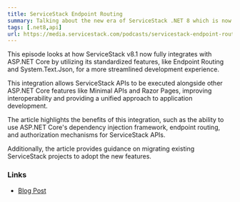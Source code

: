 ```yaml
---
title: ServiceStack Endpoint Routing
summary: Talking about the new era of ServiceStack .NET 8 which is now more integrated then ever with support for ASP.NET Core Endpoint Routing and IoC    
tags: [.net8,api]
url: https://media.servicestack.com/podcasts/servicestack-endpoint-routing.mp3
---
```


This episode looks at how ServiceStack v8.1 now fully integrates with ASP.NET Core by utilizing 
its standardized features, like Endpoint Routing and System.Text.Json, for a more streamlined 
development experience. 

This integration allows ServiceStack APIs to be executed alongside other ASP.NET Core features 
like Minimal APIs and Razor Pages, improving interoperability and providing a unified approach 
to application development. 

The article highlights the benefits of this integration, such as the ability to use ASP.NET Core's 
dependency injection framework, endpoint routing, and authorization mechanisms for ServiceStack APIs. 

Additionally, the article provides guidance on migrating existing ServiceStack projects to 
adopt the new features.

### Links

- [Blog Post](/posts/servicestack-endpoint-routing)